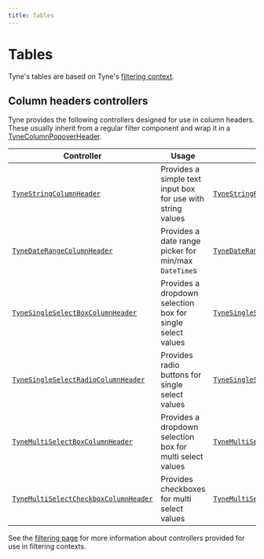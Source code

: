 ```yaml
---
title: Tables
---
```


# Tables
Tyne's tables are based on Tyne's [filtering context](./filtering/intro.md).

## Column headers controllers
Tyne provides the following controllers designed for use in column headers.
These usually inherit from a regular filter component and wrap it in a [TyneColumnPopoverHeader](xref:Tyne.Blazor.Tables.Columns.TyneColumnPopoverHeader`1).

| Controller | Usage | Inherits from |
| ---------- | ----- | ------------- |
| [`TyneStringColumnHeader`](xref:Tyne.Blazor.Tables.Columns.TyneStringColumnHeader`2) | Provides a simple text input box for use with string values | [`TyneStringFilterController`](xref:Tyne.Blazor.Filtering.Controllers.TyneStringFilterController`1) |
| [`TyneDateRangeColumnHeader`](xref:Tyne.Blazor.Tables.Columns.TyneDateRangeColumnHeader`2) | Provides a date range picker for min/max `DateTime`s | [`TyneDateRangeFilterController`](xref:Tyne.Blazor.Filtering.Controllers.TyneDateRangeFilterController`1) |
| [`TyneSingleSelectBoxColumnHeader`](xref:Tyne.Blazor.Tables.Columns.TyneSingleSelectBoxColumnHeader`3) | Provides a dropdown selection box for single select values | [`TyneSingleSelectBoxFilterController`](xref:Tyne.Blazor.Filtering.Controllers.TyneSingleSelectBoxFilterController`2) |
| [`TyneSingleSelectRadioColumnHeader`](xref:Tyne.Blazor.Tables.Columns.TyneSingleSelectRadioColumnHeader`3) | Provides radio buttons for single select values | [`TyneSingleSelectRadioFilterController`](xref:Tyne.Blazor.Filtering.Controllers.TyneSingleSelectRadioFilterController`2) |
| [`TyneMultiSelectBoxColumnHeader`](xref:Tyne.Blazor.Tables.Columns.TyneMultiSelectBoxColumnHeader`3) | Provides a dropdown selection box for multi select values | [`TyneMultiSelectBoxFilterController`](xref:Tyne.Blazor.Filtering.Controllers.TyneMultiSelectBoxFilterController`2) |
| [`TyneMultiSelectCheckboxColumnHeader`](xref:Tyne.Blazor.Tables.Columns.TyneMultiSelectCheckboxColumnHeader`3) | Provides checkboxes for multi select values | [`TyneMultiSelectCheckboxFilterController`](xref:Tyne.Blazor.Filtering.Controllers.TyneMultiSelectCheckboxFilterController`2) |

See the [filtering page](./filtering/intro.md) for more information about controllers provided for use in filtering contexts.
